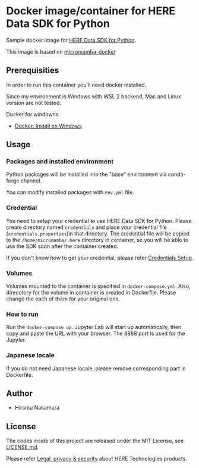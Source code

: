 # Docker image/container for HERE Data SDK for Python
Sample docker image for [HERE Data SDK for Python](https://developer.here.com/documentation/sdk-python-v2/dev_guide/index.html).

This image is based on [micromamba-docker](https://hub.docker.com/r/mambaorg/micromamba)

## Prerequisities
In order to run this container you'll need docker installed.

Since my environment is Windows with WSL 2 backend, Mac and Linux version are not tested.

Docker for windowns
* [Docker: Install on Windows](https://docs.docker.com/desktop/install/windows-install/)

## Usage

### Packages and installed environment
Python packages will be installed into the "base" environment via conda-forge channel.

You can modify installed packages with `env.yml` file.

### Credential
You need to setup your credential to use HERE Data SDK for Python. Please create directory named `credentials` and place your credential file (`credentials.properties`)in that directory. The credential file will be copied to the `/home/micromamba/.here` directory in container, so you will be able to use the SDK soon after the container created.

If you don't know how to get your credential, please refer [Credentials Setup](https://developer.here.com/documentation/sdk-python-v2/dev_guide/topics/credentials.html).

### Volumes
Volumes mounted to the container is specified in `docker-compose.yml`. Also, direcotory for the vulume in container is created in Dockerfile. Please change the each of them for your original one.

### How to run
Run the `docker-compose up`. Jupyter Lab will start up automatically, then copy and paste the URL with your browser. The 8888 port is used for the Jupyter.

### Japanese locale
If you do not need Japanese locale, please remove corresponding part in Dockerfile.

## Author

* Hiromu Nakamura

## License

The codes inside of this project are released under the MIT License, see [LICENSE.md](LICENSE.md).

Please refer [Legal, privacy & security](https://legal.here.com/en-gb) about HERE Technologies products.